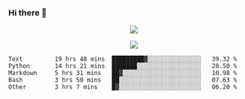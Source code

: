 ### Hi there 👋

<!--
**SuuTTT/SuuTTT** is a ✨ _special_ ✨ repository because its `README.md` (this file) appears on your GitHub profile.

Here are some ideas to get you started:

- 🔭 I’m currently working on ...
- 🌱 I’m currently learning ...
- 👯 I’m looking to collaborate on ...
- 🤔 I’m looking for help with ...
- 💬 Ask me about ...
- 📫 How to reach me: ...
- 😄 Pronouns: ...
- ⚡ Fun fact: ...
-->

<div align='center'>
    <p align='center'>
        <img src='https://github-readme-stats.vercel.app/api?line_height=27&username=SuuTTT&show_icons=true&theme=solarized-light'/>
    </p>
</div>    
<div align='center'>  
    <p align='center'>
        <img src='https://github-readme-stats.vercel.app/api/wakatime?username=SuuTTT&theme=solarized-light'/>
    </p>
    
</div>  

<!--START_SECTION:waka-->

```text
Text         19 hrs 48 mins  █████████▓░░░░░░░░░░░░░░░   39.32 %
Python       14 hrs 21 mins  ███████░░░░░░░░░░░░░░░░░░   28.50 %
Markdown     5 hrs 31 mins   ██▓░░░░░░░░░░░░░░░░░░░░░░   10.98 %
Bash         3 hrs 50 mins   ██░░░░░░░░░░░░░░░░░░░░░░░   07.63 %
Other        3 hrs 7 mins    █▓░░░░░░░░░░░░░░░░░░░░░░░   06.20 %
```

<!--END_SECTION:waka-->
